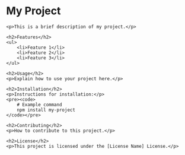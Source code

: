<body>
    <h1>My Project</h1>

    <p>This is a brief description of my project.</p>

    <h2>Features</h2>
    <ul>
        <li>Feature 1</li>
        <li>Feature 2</li>
        <li>Feature 3</li>
    </ul>

    <h2>Usage</h2>
    <p>Explain how to use your project here.</p>

    <h2>Installation</h2>
    <p>Instructions for installation:</p>
    <pre><code>
        # Example command
        npm install my-project
    </code></pre>

    <h2>Contributing</h2>
    <p>How to contribute to this project.</p>

    <h2>License</h2>
    <p>This project is licensed under the [License Name] License.</p>

</body>
